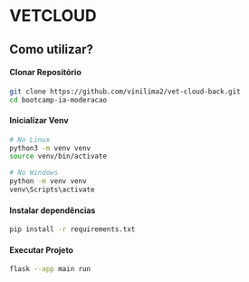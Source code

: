 # VETCLOUD

## Como utilizar?
#### Clonar Repositório
```bash
git clone https://github.com/vinilima2/vet-cloud-back.git
cd bootcamp-ia-moderacao
```

#### Inicializar Venv
```bash
# No Linux
python3 -m venv venv
source venv/bin/activate
```

```bash
# No Windows
python -m venv venv
venv\Scripts\activate
```

#### Instalar dependências
```bash
pip install -r requirements.txt
```

#### Executar Projeto
```bash
flask --app main run
```